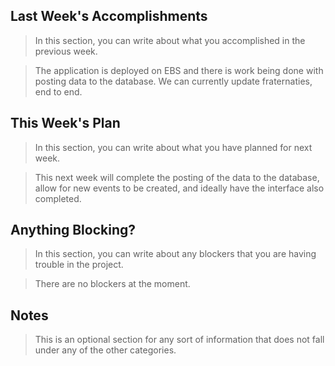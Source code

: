 ## Last Week's Accomplishments

> In this section, you can write about what you accomplished in the previous week.

> The application is deployed on EBS and there is work being done with posting data to the database. We can currently update fraternaties, end to end.

## This Week's Plan

> In this section, you can write about what you have planned for next week.

> This next week will complete the posting of the data to the database, allow for new events to be created, and ideally have the interface also completed.

## Anything Blocking?

> In this section, you can write about any blockers that you are having trouble in the project.

> There are no blockers at the moment.

## Notes

> This is an optional section for any sort of information that does not fall under any of the other categories.

